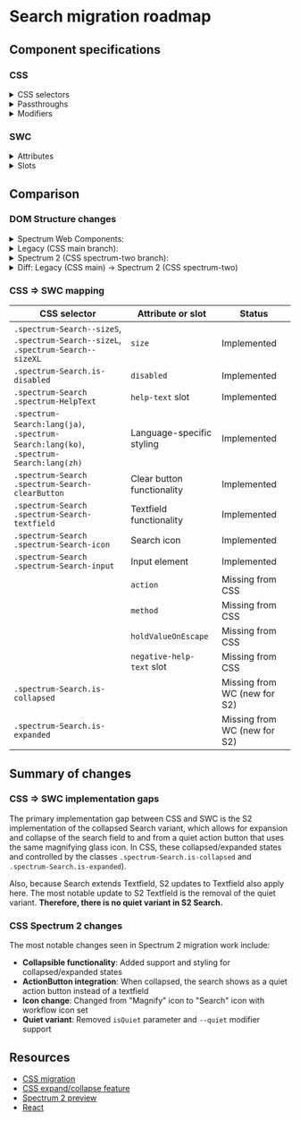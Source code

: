 # Search migration roadmap

## Component specifications

### CSS

<details>
<summary>CSS selectors</summary>

- `.spectrum-Search`
- `.spectrum-Search .spectrum-HelpText`
- `.spectrum-Search .spectrum-Search-clearButton .spectrum-ClearButton-fill`
- `.spectrum-Search .spectrum-Search-textfield`
- `.spectrum-Search .spectrum-Search-textfield .spectrum-Search-input`
- `.spectrum-Search--sizeL`
- `.spectrum-Search--sizeS`
- `.spectrum-Search--sizeXL`
- `.spectrum-Search-clearButton`
- `.spectrum-Search-clearButton .spectrum-ClearButton-fill`
- `.spectrum-Search-icon`
- `.spectrum-Search-input`
- `.spectrum-Search-input::-webkit-search-cancel-button`
- `.spectrum-Search-input::-webkit-search-decoration`
- `.spectrum-Search-textfield`
- `.spectrum-Search-textfield.is-disabled .spectrum-Search-icon`
- `.spectrum-Search-textfield.is-disabled:hover .spectrum-Search-icon`
- `.spectrum-Search-textfield.is-focused .spectrum-Search-icon`
- `.spectrum-Search-textfield.is-focused:hover .spectrum-Search-icon`
- `.spectrum-Search-textfield.is-keyboardFocused .spectrum-Search-icon`
- `.spectrum-Search-textfield:hover .spectrum-Search-icon`
- `.spectrum-Search.is-collapsed`
- `.spectrum-Search.is-disabled .spectrum-Search-clearButton`
- `.spectrum-Search.is-expanded`
- `.spectrum-Search:lang(ja)`
- `.spectrum-Search:lang(ko)`
- `.spectrum-Search:lang(zh)`

</details>

<details>
<summary>Passthroughs</summary>

- `--mod-textfield-background-color`
- `--mod-textfield-background-color-disabled`
- `--mod-textfield-border-color`
- `--mod-textfield-border-color-disabled`
- `--mod-textfield-border-color-focus`
- `--mod-textfield-border-color-focus-hover`
- `--mod-textfield-border-color-hover`
- `--mod-textfield-border-color-keyboard-focus`
- `--mod-textfield-border-width`
- `--mod-textfield-corner-radius`
- `--mod-textfield-focus-indicator-color`
- `--mod-textfield-focus-indicator-gap`
- `--mod-textfield-focus-indicator-width`
- `--mod-textfield-font-family`
- `--mod-textfield-font-weight`
- `--mod-textfield-placeholder-font-size`
- `--mod-textfield-text-color-default`
- `--mod-textfield-text-color-disabled`
- `--mod-textfield-text-color-focus`
- `--mod-textfield-text-color-focus-hover`
- `--mod-textfield-text-color-hover`
- `--mod-textfield-text-color-keyboard-focus`

</details>

<details>
<summary>Modifiers</summary>

- `--mod-search-background-color`
- `--mod-search-background-color-disabled`
- `--mod-search-block-size`
- `--mod-search-border-color-default`
- `--mod-search-border-color-disabled`
- `--mod-search-border-color-focus`
- `--mod-search-border-color-focus-hover`
- `--mod-search-border-color-hover`
- `--mod-search-border-color-key-focus`
- `--mod-search-border-radius`
- `--mod-search-border-width`
- `--mod-search-bottom-to-text`
- `--mod-search-button-inline-size`
- `--mod-search-collapsed-animation-duration`
- `--mod-search-color-default`
- `--mod-search-color-disabled`
- `--mod-search-color-focus`
- `--mod-search-color-focus-hover`
- `--mod-search-color-hover`
- `--mod-search-color-key-focus`
- `--mod-search-edge-to-visual`
- `--mod-search-focus-indicator-color`
- `--mod-search-focus-indicator-gap`
- `--mod-search-focus-indicator-thickness`
- `--mod-search-font-family`
- `--mod-search-font-style`
- `--mod-search-font-weight`
- `--mod-search-icon-size`
- `--mod-search-inline-size`
- `--mod-search-line-height`
- `--mod-search-min-inline-size`
- `--mod-search-text-to-icon`
- `--mod-search-to-help-text`
- `--mod-search-top-to-icon`
- `--mod-search-top-to-text`

</details>

### SWC

<details>
<summary>Attributes</summary>

- `action` (string)
- `label` (string) - defaults to "Search"
- `method` (string) - "get" | "post" | "dialog"
- `placeholder` (string) - defaults to "Search"
- `holdValueOnEscape` (boolean)
- `size` (inherited from Textfield)
- `disabled` (inherited from Textfield)
- `invalid` (inherited from Textfield)
- `value` (inherited from Textfield)

</details>

<details>
<summary>Slots</summary>

- `help-text` - default or non-negative help text to associate to your form element
- `negative-help-text` - negative help text to associate to your form element when `invalid`

</details>

## Comparison

### DOM Structure changes

<details>
<summary>Spectrum Web Components:</summary>

```html
<sp-search>
    #shadow-root
    <form
        action=""
        id="form"
        method=""
        @submit="handleSubmit"
        @reset="reset"
        @keydown="handleKeydown"
    >
        <sp-icon-search
            size=""
            class="icon magnifier icon-workflow icon-search"
        ></sp-icon-search>
        <div id="textfield">
            <input type="search" class="input" />
        </div>
        <!-- Conditionally rendered only when there's a value -->
        <sp-clear-button
            id="button"
            label="Reset"
            tabindex="-1"
            type="reset"
            size=""
            @keydown="stopPropagation"
        ></sp-clear-button>
    </form>
    <div id="sp-help-text-..." aria-live="assertive">
        <slot name="help-text"></slot>
    </div>
</sp-search>
```

</details>

<details>
<summary>Legacy (CSS main branch):</summary>

```html
<form class="spectrum-Search spectrum-Search--sizeM">
    <!-- TextField component -->
    <div class="spectrum-Textfield spectrum-Search-textfield">
        <svg
            class="spectrum-Icon spectrum-Search-icon spectrum-UIIcon-Magnify"
            focusable="false"
            aria-hidden="true"
            role="img"
        >
            <title>Magnify</title>
            <use
                xlink:href="#spectrum-css-icon-Magnify"
                href="#spectrum-css-icon-Magnify"
            />
        </svg>
        <input
            type="search"
            placeholder="Search"
            name="search"
            class="spectrum-Textfield-input spectrum-Search-input"
            autocomplete="off"
        />
    </div>
    <!-- ClearButton component -->
    <button
        class="spectrum-ClearButton spectrum-Search-clearButton"
        type="reset"
    >
        <div class="spectrum-ClearButton-fill">
            <svg
                class="spectrum-Icon spectrum-ClearButton-icon spectrum-UIIcon-Cross"
                focusable="false"
                aria-hidden="true"
                role="img"
            >
                <title>Cross</title>
                <use
                    xlink:href="#spectrum-css-icon-Cross"
                    href="#spectrum-css-icon-Cross"
                />
            </svg>
        </div>
    </button>
    <!-- HelpText component (conditional) -->
    <div class="spectrum-HelpText">
        <!-- help text content -->
    </div>
</form>
```

</details>

<details>
<summary>Spectrum 2 (CSS spectrum-two branch):</summary>

```html
<!-- When expanded -->
<form
    class="spectrum-Search spectrum-Search--sizeM is-expanded"
    aria-label="Search"
>
    <div class="spectrum-Textfield spectrum-Search-textfield">
        <svg
            class="spectrum-Icon spectrum-Search-icon spectrum-Icon--sizeM"
            focusable="false"
            aria-hidden="true"
            role="img"
        >
            <title>Search</title>
            <use
                xlink:href="#spectrum-icon-18-Search"
                href="#spectrum-icon-18-Search"
            />
        </svg>
        <input
            type="search"
            placeholder="Search"
            name="search"
            class="spectrum-Textfield-input spectrum-Search-input"
            autocomplete="off"
            value=""
        />
    </div>
    <!-- ClearButton component (when value is present) -->
    <button
        class="spectrum-ClearButton spectrum-Search-clearButton"
        type="reset"
    >
        <div class="spectrum-ClearButton-fill">
            <svg
                class="spectrum-Icon spectrum-ClearButton-icon spectrum-UIIcon-Cross"
                focusable="false"
                aria-hidden="true"
                role="img"
            >
                <title>Cross</title>
                <use
                    xlink:href="#spectrum-css-icon-Cross"
                    href="#spectrum-css-icon-Cross"
                />
            </svg>
        </div>
    </button>
    <!-- HelpText component (optional/conditional) -->
    <div class="spectrum-HelpText">
        <!-- help text content -->
    </div>
</form>

<!-- When collapsed (isCollapsed=true) -->
<form
    class="spectrum-Search spectrum-Search--sizeM is-collapsed"
    aria-label="Search"
>
    <button class="spectrum-ActionButton spectrum-Search-actionButton is-quiet">
        <svg
            class="spectrum-Icon spectrum-ActionButton-icon spectrum-Icon--sizeM"
            focusable="false"
            aria-hidden="true"
            role="img"
        >
            <title>Search</title>
            <use
                xlink:href="#spectrum-icon-18-Search"
                href="#spectrum-icon-18-Search"
            />
        </svg>
    </button>
</form>
```

</details>

<details>
<summary>Diff: Legacy (CSS main) → Spectrum 2 (CSS spectrum-two)</summary>

```diff
--- a/components/search/stories/template.js (main branch)
+++ b/components/search/stories/template.js (spectrum-two branch)
@@ -1,1 +1,1 @@
-<form class="spectrum-Search spectrum-Search--sizeM">
+<form class="spectrum-Search spectrum-Search--sizeM is-expanded" aria-label="Search">
@@ -3,4 +3,4 @@
-        <svg
-            class="spectrum-Icon spectrum-Search-icon spectrum-UIIcon-Magnify"
+        <svg
+            class="spectrum-Icon spectrum-Search-icon spectrum-Icon--sizeM"
             focusable="false"
             aria-hidden="true"
             role="img"
         >
-            <title>Magnify</title>
+            <title>Search</title>
             <use
-                xlink:href="#spectrum-css-icon-Magnify"
-                href="#spectrum-css-icon-Magnify"
+                xlink:href="#spectrum-icon-18-Search"
+                href="#spectrum-icon-18-Search"
             />
         </svg>
         <input
             type="search"
             placeholder="Search"
             name="search"
             class="spectrum-Textfield-input spectrum-Search-input"
             autocomplete="off"
+            value=""
         />
     </div>
@@ -15,4 +15,4 @@
-    <button
-        class="spectrum-ClearButton spectrum-Search-clearButton"
-        type="reset"
-    >
+    <!-- ClearButton component (when value is present) -->
+    <button
+        class="spectrum-ClearButton spectrum-Search-clearButton"
+        type="reset"
+    >
@@ -25,4 +25,4 @@
     </button>
-    <!-- HelpText component (conditional) -->
+    <!-- HelpText component (optional/conditional) -->
     <div class="spectrum-HelpText">
         <!-- help text content -->
     </div>
 </form>
+
+<!-- When collapsed (isCollapsed=true) -->
+<form
+    class="spectrum-Search spectrum-Search--sizeM is-collapsed"
+    aria-label="Search"
+>
+    <button class="spectrum-ActionButton spectrum-Search-actionButton is-quiet">
+        <svg
+            class="spectrum-Icon spectrum-ActionButton-icon spectrum-Icon--sizeM"
+            focusable="false"
+            aria-hidden="true"
+            role="img"
+        >
+            <title>Search</title>
+            <use
+                xlink:href="#spectrum-icon-18-Search"
+                href="#spectrum-icon-18-Search"
+            />
+        </svg>
+    </button>
+</form>
```

</details>

### CSS => SWC mapping

| CSS selector                                                                          | Attribute or slot          | Status                       |
| ------------------------------------------------------------------------------------- | -------------------------- | ---------------------------- |
| `.spectrum-Search--sizeS`, `.spectrum-Search--sizeL`, `.spectrum-Search--sizeXL`      | `size`                     | Implemented                  |
| `.spectrum-Search.is-disabled`                                                        | `disabled`                 | Implemented                  |
| `.spectrum-Search .spectrum-HelpText`                                                 | `help-text` slot           | Implemented                  |
| `.spectrum-Search:lang(ja)`, `.spectrum-Search:lang(ko)`, `.spectrum-Search:lang(zh)` | Language-specific styling  | Implemented                  |
| `.spectrum-Search .spectrum-Search-clearButton`                                       | Clear button functionality | Implemented                  |
| `.spectrum-Search .spectrum-Search-textfield`                                         | Textfield functionality    | Implemented                  |
| `.spectrum-Search .spectrum-Search-icon`                                              | Search icon                | Implemented                  |
| `.spectrum-Search .spectrum-Search-input`                                             | Input element              | Implemented                  |
|                                                                                       | `action`                   | Missing from CSS             |
|                                                                                       | `method`                   | Missing from CSS             |
|                                                                                       | `holdValueOnEscape`        | Missing from CSS             |
|                                                                                       | `negative-help-text` slot  | Missing from CSS             |
| `.spectrum-Search.is-collapsed`                                                       |                            | Missing from WC (new for S2) |
| `.spectrum-Search.is-expanded`                                                        |                            | Missing from WC (new for S2) |

## Summary of changes

### CSS => SWC implementation gaps

The primary implementation gap between CSS and SWC is the S2 implementation of the collapsed Search variant, which allows for expansion and collapse of the search field to and from a quiet action button that uses the same magnifying glass icon. In CSS, these collapsed/expanded states and controlled by the classes `.spectrum-Search.is-collapsed` and `.spectrum-Search.is-expanded`).

Also, because Search extends Textfield, S2 updates to Textfield also apply here. The most notable update to S2 Textfield is the removal of the quiet variant. **Therefore, there is no quiet variant in S2 Search.**

### CSS Spectrum 2 changes

The most notable changes seen in Spectrum 2 migration work include:

- **Collapsible functionality**: Added support and styling for collapsed/expanded states
- **ActionButton integration**: When collapsed, the search shows as a quiet action button instead of a textfield
- **Icon change**: Changed from "Magnify" icon to "Search" icon with workflow icon set
- **Quiet variant**: Removed `isQuiet` parameter and `--quiet` modifier support

## Resources

- [CSS migration](https://github.com/adobe/spectrum-css/pull/2673)
- [CSS expand/collapse feature](https://github.com/adobe/spectrum-css/pull/4115)
- [Spectrum 2 preview](https://spectrumcss.z13.web.core.windows.net/pr-2352/index.html?path=/docs/components-search-field--docs)
- [React](https://react-spectrum.adobe.com/s2/index.html?path=/docs/searchfield--docs)
